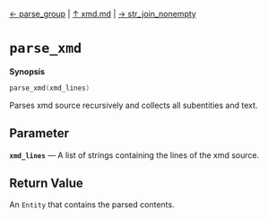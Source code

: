 [&#8592; parse_group](xmd--parse_group.md) | [&#8593; xmd.md](xmd.md) | [&#8594; str_join_nonempty](xmd--str_join_nonempty.md)
# `parse_xmd`
**Synopsis**

```cpp
parse_xmd(xmd_lines)
```

Parses xmd source recursively and collects all subentities and text.


## Parameter
**`xmd_lines`** &#8213; A list of strings containing the lines of the xmd source.  
## Return Value

An `Entity` that contains the parsed contents.


